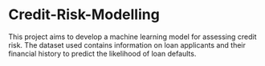 # Credit-Risk-Modelling
This project aims to develop a machine learning model for assessing credit risk. The dataset used contains information on loan applicants and their financial history to predict the likelihood of loan defaults.
